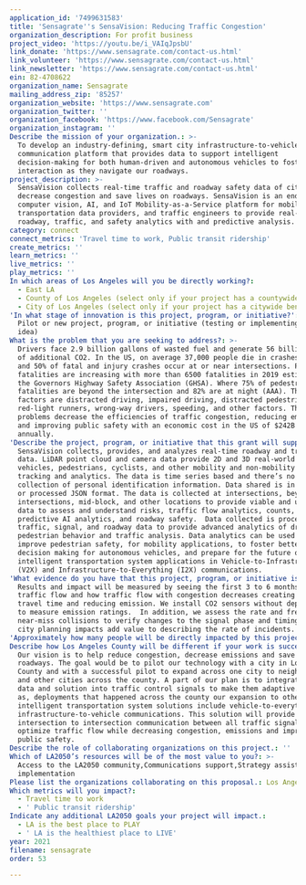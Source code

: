 ```yaml
---
application_id: '7499631583'
title: 'Sensagrate''s SensaVision: Reducing Traffic Congestion'
organization_description: For profit business
project_video: 'https://youtu.be/i_VAIqJpsbU'
link_donate: 'https://www.sensagrate.com/contact-us.html'
link_volunteer: 'https://www.sensagrate.com/contact-us.html'
link_newsletter: 'https://www.sensagrate.com/contact-us.html'
ein: 82-4708622
organization_name: Sensagrate
mailing_address_zip: '85257'
organization_website: 'https://www.sensagrate.com'
organization_twitter: ''
organization_facebook: 'https://www.facebook.com/Sensagrate'
organization_instagram: ''
Describe the mission of your organization.: >-
  To develop an industry-defining, smart city infrastructure-to-vehicle (I2V)
  communication platform that provides data to support intelligent
  decision-making for both human-driven and autonomous vehicles to foster safer
  interaction as they navigate our roadways.
project_description: >-
  SensaVision collects real-time traffic and roadway safety data of cities to
  decrease congestion and save lives on roadways. SensaVision is an end-to-end
  computer vision, AI, and IoT Mobility-as-a-Service platform for mobility and
  transportation data providers, and traffic engineers to provide real-time
  roadway, traffic, and safety analytics with and predictive analysis.   
category: connect
connect_metrics: 'Travel time to work, Public transit ridership'
create_metrics: ''
learn_metrics: ''
live_metrics: ''
play_metrics: ''
In which areas of Los Angeles will you be directly working?:
  - East LA
  - County of Los Angeles (select only if your project has a countywide benefit)
  - City of Los Angeles (select only if your project has a citywide benefit)
'In what stage of innovation is this project, program, or initiative?': >-
  Pilot or new project, program, or initiative (testing or implementing a new
  idea)
What is the problem that you are seeking to address?: >-
  Drivers face 2.9 billion gallons of wasted fuel and generate 56 billion lbs.
  of additional CO2. In the US, on average 37,000 people die in crashes annually
  and 50% of fatal and injury crashes occur at or near intersections. Pedestrian
  fatalities are increasing with more than 6500 fatalities in 2019 estimated by
  the Governors Highway Safety Association (GHSA). Where 75% of pedestrian
  fatalities are beyond the intersection and 82% are at night (AAA). These
  factors are distracted driving, impaired driving, distracted pedestrians,
  red-light runners, wrong-way drivers, speeding, and other factors. These
  problems decrease the efficiencies of traffic congestion, reducing emissions,
  and improving public safety with an economic cost in the US of $242B
  annually. 
'Describe the project, program, or initiative that this grant will support to address the problem identified.': >-
  SensaVision collects, provides, and analyzes real-time roadway and traffic
  data. LiDAR point cloud and camera data provide 2D and 3D real-world views of
  vehicles, pedestrians, cyclists, and other mobility and non-mobility data with
  tracking and analytics. The data is time series based and there’s no data
  collection of personal identification information. Data shared is in raw view
  or processed JSON format. The data is collected at intersections, beyond
  intersections, mid-block, and other locations to provide viable and unique
  data to assess and understand risks, traffic flow analytics, counts, volume,
  predictive AI analytics, and roadway safety.  Data collected is processed with
  traffic, signal, and roadway data to provide advanced analytics of driver and
  pedestrian behavior and traffic analysis. Data analytics can be used to
  improve pedestrian safety, for mobility applications, to foster better
  decision making for autonomous vehicles, and prepare for the future of
  intelligent transportation system applications in Vehicle-to-Infrastructure
  (V2X) and Infrastructure-to-Everything (I2X) communications. 
'What evidence do you have that this project, program, or initiative is or will be successful, and how will you define and measure success?': >-
  Results and impact will be measured by seeing the first 3 to 6 months of
  traffic flow and how traffic flow with congestion decreases creating less
  travel time and reducing emission. We install CO2 sensors without deployments
  to measure emission ratings.  In addition, we assess the rate and frequency of
  near-miss collisions to verify changes to the signal phase and timing or other
  city planning impacts add value to describing the rate of incidents.  
'Approximately how many people will be directly impacted by this project, program, or initiative?': '20000'
Describe how Los Angeles County will be different if your work is successful.: >-
  Our vision is to help reduce congestion, decrease emissions and save lives on
  roadways. The goal would be to pilot our technology with a city in Los Angeles
  County and with a successful pilot to expand across one city to neighboring
  and other cities across the county. A part of our plan is to integrate our
  data and solution into traffic control signals to make them adaptive. As well
  as, deployments that happened across the county our expansion to other
  intelligent transportation system solutions include vehicle-to-everything and
  infrastructure-to-vehicle communications. This solution will provide an
  intersection to intersection communication between all traffic signals to
  optimize traffic flow while decreasing congestion, emissions and improving
  public safety. 
Describe the role of collaborating organizations on this project.: ''
Which of LA2050’s resources will be of the most value to you?: >-
  Access to the LA2050 community,Communications support,Strategy assistance and
  implementation
Please list the organizations collaborating on this proposal.: Los Angeles Cleantech Incubator’s (LACI) and
Which metrics will you impact?:
  - Travel time to work
  - ' Public transit ridership'
Indicate any additional LA2050 goals your project will impact.:
  - LA is the best place to PLAY
  - ' LA is the healthiest place to LIVE'
year: 2021
filename: sensagrate
order: 53

---
```

